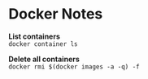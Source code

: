 # Docker Notes

__List containers__  
```docker container ls```

__Delete all containers__  
```docker rmi $(docker images -a -q) -f```
